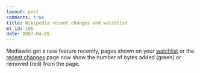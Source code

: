 ```yaml
--- 
layout: post
comments: true
title: Wikipedia recent changes and watchlist
mt_id: 106
date: 2007-04-09
---
```

Mediawiki got a new feature recently, pages shown on your [watchlist](http://en.wikipedia.org/wiki/Special:Watchlist) or the [recent changes](http://en.wikipedia.org/wiki/Special:Recentchanges) page now show the number of bytes added (green) or removed (red) from the page.
